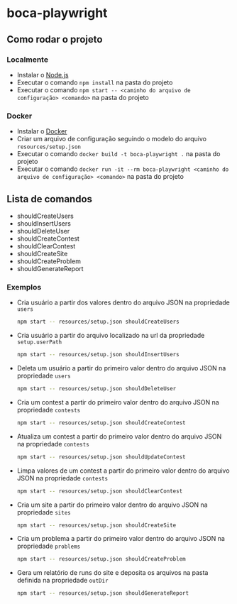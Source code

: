 # boca-playwright

## Como rodar o projeto

### Localmente

- Instalar o [Node.js](https://nodejs.org/en/download/)
- Executar o comando `npm install` na pasta do projeto
- Executar o comando `npm start -- <caminho do arquivo de configuração> <comando>` na pasta do projeto

### Docker

- Instalar o [Docker](https://docs.docker.com/get-docker/)
- Criar um arquivo de configuração seguindo o modelo do arquivo `resources/setup.json`
- Executar o comando `docker build -t boca-playwright .` na pasta do projeto
- Executar o comando `docker run -it --rm boca-playwright <caminho do arquivo de configuração> <comando>` na pasta do projeto

## Lista de comandos

- shouldCreateUsers
- shouldInsertUsers
- shouldDeleteUser
- shouldCreateContest
- shouldClearContest
- shouldCreateSite
- shouldCreateProblem
- shouldGenerateReport

### Exemplos

- Cria usuário a partir dos valores dentro do arquivo JSON na propriedade `users`
    ```bash
    npm start -- resources/setup.json shouldCreateUsers
    ```

- Cria usuário a partir do arquivo localizado na url da propriedade `setup.userPath`
    ```bash
    npm start -- resources/setup.json shouldInsertUsers
    ```
  
- Deleta um usuário a partir do primeiro valor dentro do arquivo JSON na propriedade `users`
    ```bash
    npm start -- resources/setup.json shouldDeleteUser
    ```

- Cria um contest a partir do primeiro valor dentro do arquivo JSON na propriedade `contests`
    ```bash
    npm start -- resources/setup.json shouldCreateContest
    ```

- Atualiza um contest a partir do primeiro valor dentro do arquivo JSON na propriedade `contests`
    ```bash
    npm start -- resources/setup.json shouldUpdateContest
    ```
  
- Limpa valores de um contest a partir do primeiro valor dentro do arquivo JSON na propriedade `contests`
    ```bash
    npm start -- resources/setup.json shouldClearContest
    ```

- Cria um site a partir do primeiro valor dentro do arquivo JSON na propriedade `sites`
    ```bash
    npm start -- resources/setup.json shouldCreateSite
    ```

- Cria um problema a partir do primeiro valor dentro do arquivo JSON na propriedade `problems`
    ```bash
    npm start -- resources/setup.json shouldCreateProblem
    ```

- Gera um relatório de runs do site e deposita os arquivos na pasta definida na propriedade `outDir`
    ```bash
    npm start -- resources/setup.json shouldGenerateReport
    ```
